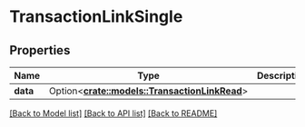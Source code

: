 # TransactionLinkSingle

## Properties

Name | Type | Description | Notes
------------ | ------------- | ------------- | -------------
**data** | Option<[**crate::models::TransactionLinkRead**](TransactionLinkRead.md)> |  | [optional]

[[Back to Model list]](../README.md#documentation-for-models) [[Back to API list]](../README.md#documentation-for-api-endpoints) [[Back to README]](../README.md)


